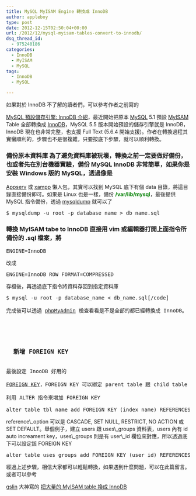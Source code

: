 ```yaml
---
title: MySQL MyISAM Engine 轉換成 InnoDB
author: appleboy
type: post
date: 2012-12-15T02:50:04+00:00
url: /2012/12/mysql-myisam-tables-convert-to-innodb/
dsq_thread_id:
  - 975240186
categories:
  - InnoDB
  - MyISAM
  - MySQL
tags:
  - InnoDB
  - MySQL

---
```

<div style="margin: 0 auto; text-align: center;">
  <img src="https://i2.wp.com/farm9.staticflickr.com/8488/8171305355_db09e220a4_o.png?w=840&#038;ssl=1" alt="" data-recalc-dims="1" />
</div> 如果對於 InnoDB 不了解的讀者們，可以參考作者之前寫的 

<a href="http://blog.wu-boy.com/2012/11/innodb-as-the-default-mysql-storage-engine/" target="_blank">MySQL 預設儲存引擎: InnoDB 介紹</a>，最近開始把原本 <a href="http://dev.mysql.com" target="_blank">MySQL</a> 5.1 預設 <a href="http://dev.mysql.com/doc/refman/5.5/en/myisam-storage-engine.html" target="_blank">MyISAM</a> Table 全部轉換成 <a href="http://dev.mysql.com/doc/refman/5.5/en/innodb-storage-engine.html" target="_blank">InnoDB</a>，MySQL 5.5 版本開始預設的儲存引擎就是 InnoDB，InnoDB 現在也非常完整，也支援 Full Text (5.6.4 開始支援)。作者在轉換過程其實蠻順利的，步驟也不是很複雜，只要按底下步驟，就可以順利轉換。 <!--more-->

### 備份原本資料庫 為了避免資料庫被玩壞，轉換之前一定要做好備份，也或者先在別台機器實驗，備份 MySQL InnoDB 非常簡單，如果你是安裝 Windows 版的 MySQL，透過像是 

<a href="http://www.appservnetwork.com/" target="_blank">Appserv</a> 或 <a href="http://www.apachefriends.org/en/xampp.html" target="_blank">xampp</a> 懶人包，其實可以找到 MySQL 底下有個 data 目錄，將這目錄直接備份即可。如果是 Linux 也是一樣，備份 **<span style="color:green">/var/lib/mysql</span>**，最後提供 MySQL 指令備份，透過 <a href="http://dev.mysql.com/doc/refman/5.5/en/mysqldump.html" target="_blank">mysqldump</a> 就可以了 

<pre class="brush: bash; title: ; notranslate" title="">$ mysqldump -u root -p database_name > db_name.sql</pre>

### 轉換 MyISAM tabe to InnoDB 直接用 vim 或編輯器打開上面指令所備份的 .sql 檔案，將 

<pre class="brush: bash; title: ; notranslate" title="">ENGINE=InnoDB</pre> 改成 

<pre class="brush: bash; title: ; notranslate" title="">ENGINE=InnoDB ROW_FORMAT=COMPRESSED</pre> 存檔後，再透過底下指令將資料存回到指定資料庫 

<pre class="brush: bash; title: ; notranslate" title="">$ mysql -u root -p database_name < db_name.sql[/code]

完成後可以透過 <a href="http://www.phpmyadmin.net" target="_blank">phpMyAdmin</a> 檢查看看是不是全部的都已經轉換成 InnoDB。



<h3>
  新增 FOREIGN KEY
</h3>
最後設定 InooDB 好用的 

<a href="http://dev.mysql.com/doc/refman/5.5/en/innodb-foreign-key-constraints.html" target="_blank">FOREIGN KEY</a>，FOREIGN KEY 可以綁定 parent table 跟 child table 多個 key 值，可以指定，當刪除 parent table 資料時，連帶 child table 也一起刪除或者是改成 Default value，轉換之前有一點非常要注意的是，FOREIGN KEY 的欄位格式需要一致，也就是如果 parent 欄位是 int(11) 那 child 的欄位就必須一樣，否則會無法設定 FOREIGN KEY，另外如果原本的資料庫非常大，也許會存在有些 child key 沒對應到 parent key，原因就是刪除了 parent row，但是忘記刪除相關 table 資料，所以務必寫程式將那些冗員刪除。

利用 ALTER 指令來增加 FOREIGN KEY

alter table tbl_name add FOREIGN KEY (index_name) REFERENCES tbl_name (index_col_name) ON DELETE reference_option ON UPDATE reference_option;</pre> reference\_option 可以是 CASCADE, SET NULL, RESTRICT, NO ACTION 或 SET DEFAULT。舉個例子，建立 users 跟 uses\_groups 資料表，users 內有 id auto increament key，uses\_groups 則是有 user\_id 欄位來對應，所以透過底下可以設定該 FOREIGN KEY 

<pre class="brush: sql; title: ; notranslate" title="">alter table uses_groups add FOREIGN KEY (user_id) REFERENCES users (id) ON DELETE CASCADE ON UPDATE CASCADE;</pre> 經過上述步驟，相信大家都可以輕鬆轉換，如果遇到什麼問題，可以在此篇留言。或者可以參考 

<a href="http://blog.gslin.org/" target="_blank">gslin</a> 大神寫的 <a href="http://blog.gslin.org/archives/2012/04/22/2869/%E6%8A%8A%E5%A4%A7%E9%87%8F%E7%9A%84-myisam-table-%E6%8F%9B%E6%88%90-innodb/" target="_blank">把大量的 MyISAM table 換成 InnoDB</a>